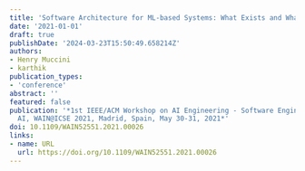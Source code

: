 ```yaml
---
title: 'Software Architecture for ML-based Systems: What Exists and What Lies Ahead'
date: '2021-01-01'
draft: true
publishDate: '2024-03-23T15:50:49.658214Z'
authors:
- Henry Muccini
- karthik
publication_types:
- 'conference'
abstract: ''
featured: false
publication: '*1st IEEE/ACM Workshop on AI Engineering - Software Engineering for
  AI, WAIN@ICSE 2021, Madrid, Spain, May 30-31, 2021*'
doi: 10.1109/WAIN52551.2021.00026
links:
- name: URL
  url: https://doi.org/10.1109/WAIN52551.2021.00026
---
```


